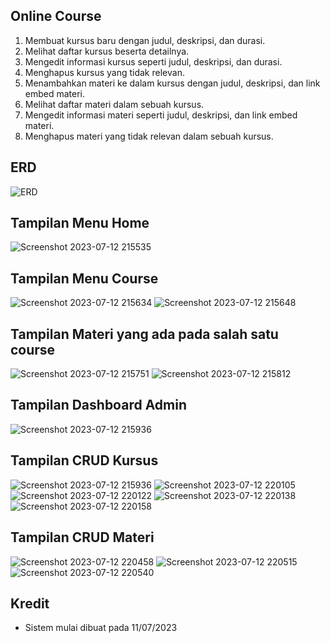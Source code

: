 
## Online Course
1. Membuat kursus baru dengan judul, deskripsi, dan durasi.
2. Melihat daftar kursus beserta detailnya.
3. Mengedit informasi kursus seperti judul, deskripsi, dan durasi.
4. Menghapus kursus yang tidak relevan.
5. Menambahkan materi ke dalam kursus dengan judul, deskripsi, dan link embed materi.
6. Melihat daftar materi dalam sebuah kursus.
8. Mengedit informasi materi seperti judul, deskripsi, dan link embed materi.
9. Menghapus materi yang tidak relevan dalam sebuah kursus.


## ERD
![ERD](https://github.com/WayanDev/online-course/assets/113874200/6863ddc7-6864-4fa5-b3bf-4aeae3e7ad7c)


## Tampilan Menu Home 
![Screenshot 2023-07-12 215535](https://github.com/WayanDev/online-course/assets/113874200/3f8861da-bfca-45ad-894b-87de59773f64)

## Tampilan Menu Course
![Screenshot 2023-07-12 215634](https://github.com/WayanDev/online-course/assets/113874200/a473b318-1d01-414f-91fe-d21f8d6cd6f7)
![Screenshot 2023-07-12 215648](https://github.com/WayanDev/online-course/assets/113874200/b627c4a4-6cfc-45b7-b2ee-0202f670675d)

## Tampilan Materi yang ada pada salah satu course
![Screenshot 2023-07-12 215751](https://github.com/WayanDev/online-course/assets/113874200/0bc2aca5-2582-4d8d-bdc5-41f64394c247)
![Screenshot 2023-07-12 215812](https://github.com/WayanDev/online-course/assets/113874200/fb656544-1343-4d47-ab87-7aac55e95805)

## Tampilan Dashboard Admin
![Screenshot 2023-07-12 215936](https://github.com/WayanDev/online-course/assets/113874200/9aa0bee8-9a7f-4d15-9383-ab9b794835fe)

## Tampilan CRUD Kursus
![Screenshot 2023-07-12 215936](https://github.com/WayanDev/online-course/assets/113874200/e3993724-a915-4d36-a432-33d57b54935f)
![Screenshot 2023-07-12 220105](https://github.com/WayanDev/online-course/assets/113874200/57e1b823-bd8e-4054-9fc8-9cf9351e12d4)
![Screenshot 2023-07-12 220122](https://github.com/WayanDev/online-course/assets/113874200/74a9f7c6-34d0-4b0c-ab1e-776c714680a6)
![Screenshot 2023-07-12 220138](https://github.com/WayanDev/online-course/assets/113874200/2815ca23-9275-4a58-b706-bacafca2b2aa)
![Screenshot 2023-07-12 220158](https://github.com/WayanDev/online-course/assets/113874200/da8e7588-0cd6-4c73-b42f-1081009fb96f)

## Tampilan CRUD Materi
![Screenshot 2023-07-12 220458](https://github.com/WayanDev/online-course/assets/113874200/36d6dd3c-c1e3-4a3f-afff-b44bf611a389)
![Screenshot 2023-07-12 220515](https://github.com/WayanDev/online-course/assets/113874200/9240a61c-9153-40e9-a88f-408d450092f5)
![Screenshot 2023-07-12 220540](https://github.com/WayanDev/online-course/assets/113874200/42231e7b-578a-4798-a803-ee61758948b7)


## Kredit
-   Sistem mulai dibuat pada 11/07/2023
